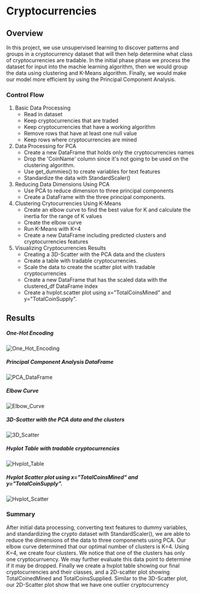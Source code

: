# Cryptocurrencies
## Overview
In this project, we use unsupervised learning to discover patterns and groups in a cryptocurrency dataset that will then help determine what class of cryptocurrencies are tradable. In the initial phase phase we process the dataset for input into the machie learning algorithm, then we would group the data using clustering and K-Means algorithm. Finally, we would make our model more efficient by using the Principal Component Analysis.

### Control Flow
1. Basic Data Processing
    - Read in dataset
    - Keep cryptocurrencies that are traded
    - Keep cryptocurrencies that have a working algorithm
    - Remove rows that have at least one null value
    - Keep rows where cryptocurrencies are mined
2. Data Processing for PCA
    - Create a new DataFrame that holds only the cryptocurrencies names
    - Drop the 'CoinName' column since it's not going to be used on the clustering algorithm.
    - Use get_dummies() to create variables for text features
    - Standardize the data with StandardScaler()
 3. Reducing Data Dimensions Using PCA
    - Use PCA to reduce dimension to three principal components
    - Create a DataFrame with the three principal components.
4. Clustering Crytocurrencies Using K-Means
    - Create an elbow curve to find the best value for K and calculate the inertia for the range of K values
    - Create the elbow curve
    - Run K-Means with K=4
    - Create a new DataFrame including predicted clusters and cryptocurrencies features
5. Visualizing Cryptocurrencies Results
    - Creating a 3D-Scatter with the PCA data and the clusters
    - Create a table with tradable cryptocurrencies.
    - Scale the data to create the scatter plot with tradable cryptocurrencies
    - Create a new DataFrame that has the scaled data with the clustered_df DataFrame index
    - Create a hvplot.scatter plot using x="TotalCoinsMined" and y="TotalCoinSupply".


## Results
##### One-Hot Encoding
![One_Hot_Encoding](https://user-images.githubusercontent.com/67847583/130296075-ca2d0343-d4b6-44b0-8a8b-70ae13ff271f.png)

##### Principal Component Analysis DataFrame
![PCA_DataFrame](https://user-images.githubusercontent.com/67847583/130296136-ebc34e65-8ae0-43cf-ae63-62bfeeb89010.png)

##### Elbow Curve
![Elbow_Curve](https://user-images.githubusercontent.com/67847583/130296208-4132f4c7-d283-4a83-bd13-27f0d827a09c.png)

##### 3D-Scatter with the PCA data and the clusters
![3D_Scatter](https://user-images.githubusercontent.com/67847583/130296376-bb30fa4f-00d5-4ac8-ae6c-35bdb20b7f8f.png)

##### Hvplot Table with tradable cryptocurrencies
![Hvplot_Table](https://user-images.githubusercontent.com/67847583/130296438-8ca299f6-269b-4698-a9ba-22005da61143.png)

##### Hvplot Scatter plot using x="TotalCoinsMined" and y="TotalCoinSupply".
![Hvplot_Scatter](https://user-images.githubusercontent.com/67847583/130296532-24f567ea-ad03-43b0-8ed1-aaa31150d64e.png)


### Summary
After initial data processing, converting text features to dummy variables, and standardizing the crypto dataset with StandardScaler(), we are able to reduce the dimensions of the data to three componenets using PCA.
Our elbow curve determined that our optimal number of clusters is K=4. Using K=4, we create four clusters. We notice that one of the clusters has only one cryptocurruency. We may further evaluate this data point to determine if it may be dropped.
Finally we create a hvplot table showing our final cryptocurrencies and their classes, and a 2D-scatter plot showing TotalCoinedMined and TotalCoinsSupplied. Similar to the 3D-Scatter plot, our 2D-Scatter plot show that we have one outlier cryptocurrency
